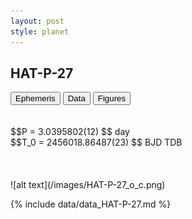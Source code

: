 ```yaml
---
layout: post
style: planet
---
```

<script src="../js/planets.js"></script>

## HAT-P-27

<!-- Tab links -->
<div class="tab">
<button class="tablinks" onclick="openCity(event, 'Ephemeris')">Ephemeris</button>
<button class="tablinks" onclick="openCity(event, 'Data')">Data</button>
<button class="tablinks" onclick="openCity(event, 'Figures')">Figures</button>
</div>

<!-- Tab content -->
<div id="Ephemeris" class="tabcontent" markdown="1">
<br/><br/>
$$P = 3.0395802(12) $$ day <br/>
$$T_0 = 2456018.86487(23) $$ BJD TDB
<br/><br/>
<br/><br/>
![alt text](/images/HAT-P-27_o_c.png)
</div>


<div id="Data" class="tabcontent" markdown="1">

{% include data/data_HAT-P-27.md %}

</div>
